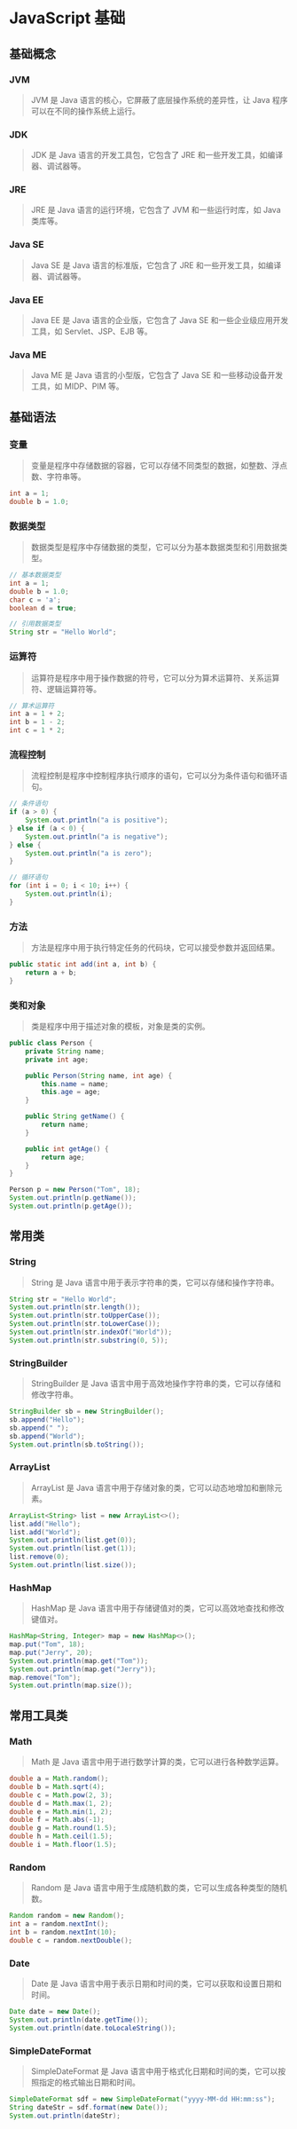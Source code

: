# JavaScript 基础

## 基础概念

### JVM

> JVM 是 Java 语言的核心，它屏蔽了底层操作系统的差异性，让 Java 程序可以在不同的操作系统上运行。

### JDK

> JDK 是 Java 语言的开发工具包，它包含了 JRE 和一些开发工具，如编译器、调试器等。

### JRE

> JRE 是 Java 语言的运行环境，它包含了 JVM 和一些运行时库，如 Java 类库等。

### Java SE

> Java SE 是 Java 语言的标准版，它包含了 JRE 和一些开发工具，如编译器、调试器等。

### Java EE

> Java EE 是 Java 语言的企业版，它包含了 Java SE 和一些企业级应用开发工具，如 Servlet、JSP、EJB 等。

### Java ME

> Java ME 是 Java 语言的小型版，它包含了 Java SE 和一些移动设备开发工具，如 MIDP、PIM 等。

## 基础语法

### 变量

> 变量是程序中存储数据的容器，它可以存储不同类型的数据，如整数、浮点数、字符串等。

```java
int a = 1;
double b = 1.0;
```

### 数据类型

> 数据类型是程序中存储数据的类型，它可以分为基本数据类型和引用数据类型。

```java
// 基本数据类型
int a = 1;
double b = 1.0;
char c = 'a';
boolean d = true;

// 引用数据类型
String str = "Hello World";
```

### 运算符

> 运算符是程序中用于操作数据的符号，它可以分为算术运算符、关系运算符、逻辑运算符等。

```java
// 算术运算符
int a = 1 + 2;
int b = 1 - 2;
int c = 1 * 2;
```

### 流程控制

> 流程控制是程序中控制程序执行顺序的语句，它可以分为条件语句和循环语句。

```java
// 条件语句
if (a > 0) {
    System.out.println("a is positive");
} else if (a < 0) {
    System.out.println("a is negative");
} else {
    System.out.println("a is zero");
}

// 循环语句
for (int i = 0; i < 10; i++) {
    System.out.println(i);
}
```

### 方法

> 方法是程序中用于执行特定任务的代码块，它可以接受参数并返回结果。

```java
public static int add(int a, int b) {
    return a + b;
}
```

### 类和对象

> 类是程序中用于描述对象的模板，对象是类的实例。

```java
public class Person {
    private String name;
    private int age;

    public Person(String name, int age) {
        this.name = name;
        this.age = age;
    }

    public String getName() {
        return name;
    }

    public int getAge() {
        return age;
    }
}

Person p = new Person("Tom", 18);
System.out.println(p.getName());
System.out.println(p.getAge());
```

## 常用类

### String

> String 是 Java 语言中用于表示字符串的类，它可以存储和操作字符串。

```java
String str = "Hello World";
System.out.println(str.length());
System.out.println(str.toUpperCase());
System.out.println(str.toLowerCase());
System.out.println(str.indexOf("World"));
System.out.println(str.substring(0, 5));
```

### StringBuilder

> StringBuilder 是 Java 语言中用于高效地操作字符串的类，它可以存储和修改字符串。

```java
StringBuilder sb = new StringBuilder();
sb.append("Hello");
sb.append(" ");
sb.append("World");
System.out.println(sb.toString());
```

### ArrayList

> ArrayList 是 Java 语言中用于存储对象的类，它可以动态地增加和删除元素。

```java
ArrayList<String> list = new ArrayList<>();
list.add("Hello");
list.add("World");
System.out.println(list.get(0));
System.out.println(list.get(1));
list.remove(0);
System.out.println(list.size());
```

### HashMap

> HashMap 是 Java 语言中用于存储键值对的类，它可以高效地查找和修改键值对。

```java
HashMap<String, Integer> map = new HashMap<>();
map.put("Tom", 18);
map.put("Jerry", 20);
System.out.println(map.get("Tom"));
System.out.println(map.get("Jerry"));
map.remove("Tom");
System.out.println(map.size());
```

## 常用工具类

### Math

> Math 是 Java 语言中用于进行数学计算的类，它可以进行各种数学运算。

```java
double a = Math.random();
double b = Math.sqrt(4);
double c = Math.pow(2, 3);
double d = Math.max(1, 2);
double e = Math.min(1, 2);
double f = Math.abs(-1);
double g = Math.round(1.5);
double h = Math.ceil(1.5);
double i = Math.floor(1.5);

```

### Random

> Random 是 Java 语言中用于生成随机数的类，它可以生成各种类型的随机数。

```java
Random random = new Random();
int a = random.nextInt();
int b = random.nextInt(10);
double c = random.nextDouble();
```

### Date

> Date 是 Java 语言中用于表示日期和时间的类，它可以获取和设置日期和时间。

```java
Date date = new Date();
System.out.println(date.getTime());
System.out.println(date.toLocaleString());
```

### SimpleDateFormat

> SimpleDateFormat 是 Java 语言中用于格式化日期和时间的类，它可以按照指定的格式输出日期和时间。

```java
SimpleDateFormat sdf = new SimpleDateFormat("yyyy-MM-dd HH:mm:ss");
String dateStr = sdf.format(new Date());
System.out.println(dateStr);
```

